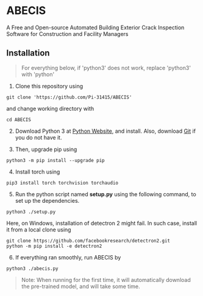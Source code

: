 # ABECIS
A Free and Open-source Automated Building Exterior Crack Inspection Software for Construction and Facility Managers

## Installation

> For everything below, if 'python3' does not work, replace 'python3' with 'python'

1. Clone this repository using

`git clone 'https://github.com/Pi-31415/ABECIS'`

and change working directory with

`cd ABECIS`

2. Download Python 3 at [Python Website](https://www.python.org/downloads/), and install. Also, download [Git](https://git-scm.com/) if you do not have it.

3. Then, upgrade pip using

`python3 -m pip install --upgrade pip `

4. Install torch using

`pip3 install torch torchvision torchaudio`

5. Run the python script named **setup.py** using the following command, to set up the dependencies.

`python3 ./setup.py`

Here, on Windows, installation of detectron 2 might fail. In such case, install it from a local clone using

```
git clone https://github.com/facebookresearch/detectron2.git
python -m pip install -e detectron2
```

6. If everything ran smoothly, run ABECIS by

`python3 ./abecis.py`

> Note: When running for the first time, it will automatically download the pre-trained model, and will take some time.
